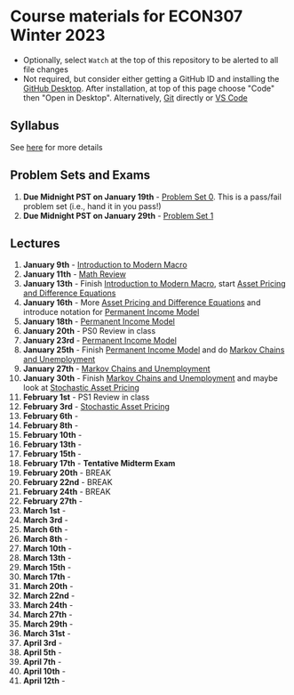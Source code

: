 # Course materials for ECON307 Winter 2023
- Optionally, select `Watch` at the top of this repository to be alerted to all file changes
- Not required, but consider either getting a GitHub ID and installing the [GitHub Desktop](https://desktop.github.com/).  After installation, at top of this page choose "Code" then "Open in Desktop".  Alternatively, [Git](https://git-scm.com/downloads) directly or [VS Code](https://docs.microsoft.com/en-us/azure/developer/javascript/how-to/with-visual-studio-code/clone-github-repository?tabs=create-repo-command-palette%2Cinitialize-repo-activity-bar%2Ccreate-branch-command-palette%2Ccommit-changes-command-palette%2Cpush-command-palette)

## Syllabus
See [here](syllabus.md) for more details

## Problem Sets and Exams

1. **Due Midnight PST on January 19th** - [Problem Set 0](/problem_sets/problem_set_0.pdf). This is a pass/fail problem set (i.e., hand it in you pass!)
2. **Due Midnight PST on January 29th** - [Problem Set 1](/problem_sets/problem_set_1.pdf)

<!--
1. **Due Midnight PST on January 30th** - [Problem Set 1](/problem_sets/problem_set_1.pdf)
2. **Due Midnight PST on February 8th** - [Problem Set 2](/problem_sets/problem_set_2.pdf)
3. **Due Midnight PST on February 15th** - [Problem Set 3](/problem_sets/problem_set_3.pdf)
4. [Midterm Practice Problems](/problem_sets/midterm_practice_problems.pdf)
5. **February 18th** - Midterm Exam 12:15-2:15 in IONA 167
6. **Due Midnight PST on March 13th** - [Problem Set 4](/problem_sets/problem_set_4.pdf)
7. **Due Midnight PST on March 27th** - [Problem Set 5](/problem_sets/problem_set_5.pdf)
8. **Due Midnight PST on April 10th** - [Problem Set 6](/problem_sets/problem_set_6.pdf).  Grading is pass/fail on this one.
9.  [Final Practice Problems](/problem_sets/final_practice_problems.pdf)
-->

## Lectures
1. **January 9th** - [Introduction to Modern Macro](/lecture_notes/intro_to_modern_macro.pdf)
2. **January 11th** - [Math Review](/lecture_notes/math_review.pdf)
3. **January 13th** - Finish [Introduction to Modern Macro](/lecture_notes/intro_to_modern_macro.pdf), start [Asset Pricing and Difference Equations](/lecture_notes/asset_pricing_difference_equations.pdf)
4. **January 16th** - More [Asset Pricing and Difference Equations](/lecture_notes/asset_pricing_difference_equations.pdf) and introduce notation for [Permanent Income Model](/lecture_notes/permanent_income.pdf)
5. **January 18th** -  [Permanent Income Model](/lecture_notes/permanent_income.pdf)
6. **January 20th** - PS0 Review in class
7. **January 23rd** - [Permanent Income Model](/lecture_notes/permanent_income.pdf)
8. **January 25th** - Finish [Permanent Income Model](/lecture_notes/permanent_income.pdf) and do [Markov Chains and Unemployment](/lecture_notes/markov_chains_unemployment.pdf)
9. **January 27th** - [Markov Chains and Unemployment](/lecture_notes/markov_chains_unemployment.pdf)
10. **January 30th** - Finish [Markov Chains and Unemployment](/lecture_notes/markov_chains_unemployment.pdf) and maybe look at [Stochastic Asset Pricing](/lecture_notes/stochastic_asset_pricing.pdf)
11. **February 1st** - PS1 Review in class
12. **February 3rd** - [Stochastic Asset Pricing](/lecture_notes/stochastic_asset_pricing.pdf)
13. **February 6th** -
14. **February 8th** -
15. **February 10th** -
16. **February 13th** -
17. **February 15th** - 
18. **February 17th** - **Tentative Midterm Exam**
19. **February 20th** - BREAK
20. **February 22nd** - BREAK
21. **February 24th** - BREAK
22. **February 27th** - 
23. **March 1st** -
24. **March 3rd** -
25. **March 6th** -
26. **March 8th** -
27. **March 10th** -
28. **March 13th** -
29. **March 15th** -
30. **March 17th** -
31. **March 20th** -
32. **March 22nd** -
33. **March 24th** -
34. **March 27th** -
35. **March 29th** -
36. **March 31st** -
37. **April 3rd** -
38. **April 5th** -
39. **April 7th** -
40. **April 10th** -
41. **April 12th** -

<!--
1. **January 10th** - [Introduction to Modern Macro](/lecture_notes/intro_to_modern_macro.pdf)
2. **January 12th** - [Math Review](/lecture_notes/math_review.pdf)
3. **January 14th** - Finish [Introduction to Modern Macro](/lecture_notes/intro_to_modern_macro.pdf), start [Asset Pricing and Difference Equations](/lecture_notes/asset_pricing_difference_equations.pdf)
4. **January 17th** - More [Asset Pricing and Difference Equations](/lecture_notes/asset_pricing_difference_equations.pdf) and potentially start [Permanent Income Model](/lecture_notes/permanent_income.pdf)
5. **January 19th** - [Permanent Income Model](/lecture_notes/permanent_income.pdf)
6. **January 21th** - PS0 Review in class
7. **January 24th** - [Permanent Income Model](/lecture_notes/permanent_income.pdf)
8. **January 26th** - [Permanent Income Model](/lecture_notes/permanent_income.pdf) 
9. **January 28th** - Review last part of [Permanent Income Model](/lecture_notes/permanent_income.pdf) and start [Markov Chains and Unemployment](/lecture_notes/markov_chains_unemployment.pdf)
10. **January 31st** - PS1 Review in class
11. **February 2nd** - [Markov Chains and Unemployment](/lecture_notes/markov_chains_unemployment.pdf)
12. **February 4th** - [Stochastic Asset Pricing](/lecture_notes/stochastic_asset_pricing.pdf)
13. **February 7th** - **BACK IN PERSON** [Stochastic Asset Pricing](/lecture_notes/stochastic_asset_pricing.pdf)
14. **February 9th** -  [Stochastic Asset Pricing](/lecture_notes/stochastic_asset_pricing.pdf)
15. **February 11th** - PS2 Review in class
16. **February 14th** - [Stochastic Asset Pricing](/lecture_notes/stochastic_asset_pricing.pdf)
17. **February 16th** - PS3 and Midterm Practice Problems ([Midterm Practice Problems](/problem_sets/midterm_practice_problems.pdf)) Review Session
18. **February 18th** - Midterm Exam 12:15-2:15 in IONA 167
19. **February 21st** - Break
20. **February 23rd** - Break
21. **February 25th** - Break
22. **February 28th** - [Stochastic Permanent Income Model](/lecture_notes/stochastic_permanent_income.pdf)
23. **March 2nd** - [Stochastic Permanent Income Model](/lecture_notes/stochastic_permanent_income.pdf)
24. **March 4th** - Finish [Stochastic Permanent Income Model](/lecture_notes/stochastic_permanent_income.pdf) and start [Incomplete Markets](/lecture_notes/no_borrowing_dynamic_programming.pdf)
25. **March 7th** - [Incomplete Markets](/lecture_notes/no_borrowing_dynamic_programming.pdf)
26. **March 9th** - Finish [Incomplete Markets](/lecture_notes/no_borrowing_dynamic_programming.pdf) and do [Search](/lecture_notes/search.pdf)
27. **March 11th** - [Search](/lecture_notes/search.pdf)
28. **March 14th** - PS4 Review in class
29. **March 16th** - [General Equilibrium](/lecture_notes/general_equilibrium.pdf)
30. **March 18th** - [General Equilibrium](/lecture_notes/general_equilibrium.pdf)
31. **March 21st** - [General Equilibrium](/lecture_notes/general_equilibrium.pdf) and [Interest Rates](/lecture_notes/interest_rates.pdf)
32. **March 23rd** - [Interest Rates](/lecture_notes/interest_rates.pdf)
33. **March 25th** -  [Interest Rates](/lecture_notes/interest_rates.pdf)
34. **March 28th** - PS5 Review in class
35. **March 30th** - [Growth](/lecture_notes/growth.pdf)
36. **April 1st** -  [Growth](/lecture_notes/growth.pdf)
37. **April 4th** -  [Growth](/lecture_notes/growth.pdf) and [Growth and Fiscal Policy](/lecture_notes/growth_fiscal_policy.pdf)
38. **April 6th** -  [Growth and Fiscal Policy](/lecture_notes/growth_fiscal_policy.pdf)
39. **April 8th** - [Growth and Fiscal Policy](/lecture_notes/growth_fiscal_policy.pdf) and partial review of PS6
<!--
1.  **March 10th** - PS3 Review
2.  **March 12th** - [Incomplete Markets](/lecture_notes/no_borrowing_dynamic_programming.pdf) and start [Search](/lecture_notes/search.pdf)
3.  **March 15th** - [Search](/lecture_notes/search.pdf)
4.  **March 17th** -  [Search](/lecture_notes/search.pdf)
5.  **March 19th** - PS4 Review
6.  **March 22nd** - **Midterm #2**
7.  **March 24th** - [General Equilibrium](/lecture_notes/general_equilibrium.pdf)
8.  **March 26th** - [General Equilibrium](/lecture_notes/general_equilibrium.pdf)
9.  **March 29th** - [Interest Rates](/lecture_notes/interest_rates.pdf)
10. **March 31st** - Midterm Review
11. **April 7th** - [Interest Rates](/lecture_notes/interest_rates.pdf)
12. **April 9th** - [Interest Rates](/lecture_notes/interest_rates.pdf) and [Growth](/lecture_notes/growth.pdf)
13. **April 12th** - [Growth](/lecture_notes/growth.pdf)
14. **April 14th** - [Growth](/lecture_notes/growth.pdf) and maybe [Growth and Fiscal Policy](/lecture_notes/growth_fiscal_policy.pdf)
-->